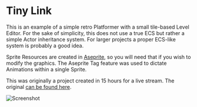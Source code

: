 # Tiny Link
This is an example of a simple retro Platformer with a small tile-based Level Editor. For the sake of simplicity, this does not use a true ECS but rather a simple Actor inheritance system. For larger projects a proper ECS-like system is probably a good idea.

Sprite Resources are created in [Aseprite](https://www.aseprite.org/), so you will need that if you wish to modify the graphics. The Aseprite Tag feature was used to dictate Animations within a single Sprite.

This was originally a project created in 15 hours for a live stream. The original [can be found here](https://github.com/NoelFB/tiny_link).

![Screenshot](https://github.com/noelfb/tiny_link/raw/main/screenshot.png "Screenshot")